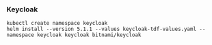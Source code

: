 

### Keycloak

```shell
kubectl create namespace keycloak
helm install --version 5.1.1 --values keycloak-tdf-values.yaml --namespace keycloak keycloak bitnami/keycloak
```